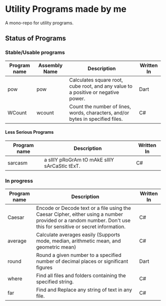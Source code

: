 # Utility Programs made by me
A mono-repo for utility programs.

## Status of Programs

### Stable/Usable programs
| Program name | Assembly Name | Description | Written  In |
|-|-|-|-|
| pow | pow | Calculates square root, cube root, and any value to a positive or negative power. | Dart |
| WCount | wcount | Count the number of lines, words, characters, and/or bytes in specified files. | C# |

#### Less Serious Programs
| Program name | Description | Written  In |
|-|-|-|
| sarcasm | a sIllY pRoGrAm tO mAkE sIllY sArCaStIc tExT. | C# |

### In progress 
| Program name | Description | Written  In |
|-|-|-|
| Caesar | Encode or Decode text or a file using the Caesar Cipher, either using a number provided or a random number. Don't use this for sensitive or secret information. | C# |
| average | Calculate averages easily (Supports mode, median, arithmetic mean, and geometric mean) | C# |
| round | Round a given number to a specified number of decimal places or significant figures | Dart |
| where | Find all files and folders containing the specified string. | C# |
| far | Find and Replace any string of text in any file. | C# |
